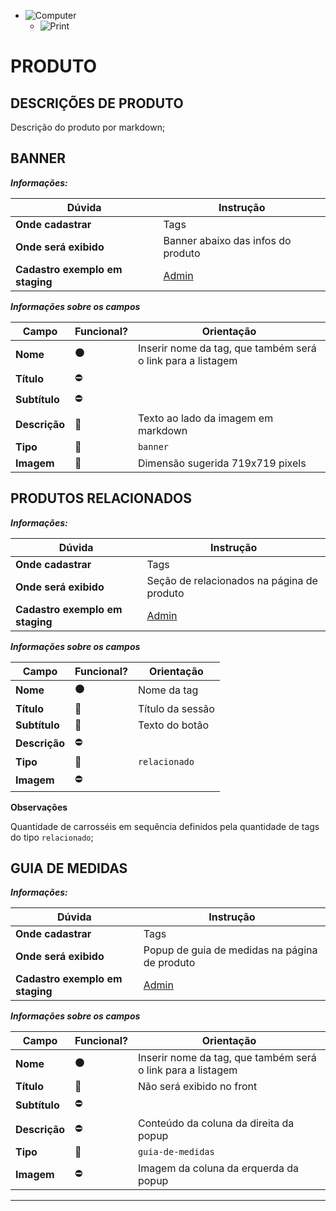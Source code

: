 




- ![Computer](../images/prints/computer.png)
  - ![Print](../images/prints/04-produto.png)

# PRODUTO

## DESCRIÇÕES DE PRODUTO

Descrição do produto por markdown;

## BANNER

***Informações:***

| Dúvida                          | Instrução                                                                         |
| ------------------------------- | --------------------------------------------------------------------------------- |
| **Onde cadastrar**              | Tags                                                                              |
| **Onde será exibido**           | Banner abaixo das infos do produto                                                |
| **Cadastro exemplo em staging** | [Admin](https://template5.vnda.dev/admin/tags/editar?id=tag-banner)               |

***Informações sobre os campos***

| Campo         | Funcional?          | Orientação                                                  |
| ------------- | ------------------- | ----------------------------------------------------------- |
| **Nome**      | :black_circle:      | Inserir nome da tag, que também será o link para a listagem |
| **Título**    | :no_entry:          |                                                             |
| **Subtítulo** | :no_entry:          |                                                             |
| **Descrição** | :large_blue_circle: | Texto ao lado da imagem em markdown                         |
| **Tipo**      | :large_blue_circle: | `banner`                                                    |
| **Imagem**    | :large_blue_circle: | Dimensão sugerida 719x719 pixels                            |

## PRODUTOS RELACIONADOS

***Informações:***

| Dúvida                          | Instrução                                                                         |
| ------------------------------- | --------------------------------------------------------------------------------- |
| **Onde cadastrar**              | Tags                                                                              |
| **Onde será exibido**           | Seção de relacionados na página de produto                                        |
| **Cadastro exemplo em staging** | [Admin](https://template7.vnda.dev/admin/tags/editar?id=exemplo-relacionados)              |

***Informações sobre os campos***

| Campo         | Funcional?          | Orientação                                |
| ------------- | ------------------- | ----------------------------------------- |
| **Nome**      | :black_circle:      | Nome da tag                               |
| **Título**    | :large_blue_circle: | Título da sessão                          |
| **Subtítulo** | :large_blue_circle: | Texto do botão                            |
| **Descrição** | :no_entry:          |                                           |
| **Tipo**      | :large_blue_circle: | `relacionado`                             |
| **Imagem**    | :no_entry:          |                                           |

**Observações**

Quantidade de carrosséis em sequência definidos pela quantidade de tags do tipo `relacionado`;

## GUIA DE MEDIDAS

***Informações:***

| Dúvida                          | Instrução                                                                         |
| ------------------------------- | --------------------------------------------------------------------------------- |
| **Onde cadastrar**              | Tags                                                                              |
| **Onde será exibido**           | Popup de guia de medidas na página de produto                                     |
| **Cadastro exemplo em staging** | [Admin](https://template5.vnda.dev/admin/tags/editar?id=guia-de-medidas-teste)    |

***Informações sobre os campos***

| Campo         | Funcional?          | Orientação                                                  |
| ------------- | ------------------- | ----------------------------------------------------------- |
| **Nome**      | :black_circle:      | Inserir nome da tag, que também será o link para a listagem |
| **Título**    | :large_blue_circle: | Não será exibido no front                                   |
| **Subtítulo** | :no_entry:          |                                                             |
| **Descrição** | :no_entry:          | Conteúdo da coluna da direita da popup                      |
| **Tipo**      | :large_blue_circle: | `guia-de-medidas`                                           |
| **Imagem**    | :no_entry:          | Imagem da coluna da erquerda da popup                       |

***
